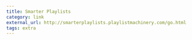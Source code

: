```yaml
---
title: Smarter Playlists
category: link
external_url: http://smarterplaylists.playlistmachinery.com/go.html
tags: extra
---
```

